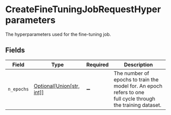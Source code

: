# CreateFineTuningJobRequestHyperparameters

The hyperparameters used for the fine-tuning job.


## Fields

| Field                                                                                                         | Type                                                                                                          | Required                                                                                                      | Description                                                                                                   |
| ------------------------------------------------------------------------------------------------------------- | ------------------------------------------------------------------------------------------------------------- | ------------------------------------------------------------------------------------------------------------- | ------------------------------------------------------------------------------------------------------------- |
| `n_epochs`                                                                                                    | [Optional[Union[str, int]]](undefined/models/shared/createfinetuningjobrequesthyperparametersnepochs.md)      | :heavy_minus_sign:                                                                                            | The number of epochs to train the model for. An epoch refers to one<br/>full cycle through the training dataset.<br/> |